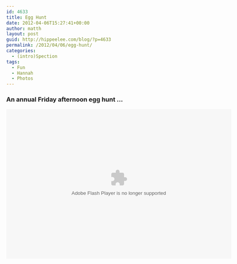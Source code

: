 ```yaml
---
id: 4633
title: Egg Hunt
date: 2012-04-06T15:27:41+00:00
author: matth
layout: post
guid: http://hippeelee.com/blog/?p=4633
permalink: /2012/04/06/egg-hunt/
categories:
  - (intro)Spection
tags:
  - Fun
  - Hannah
  - Photos
---
```

### An annual Friday afternoon egg hunt &#8230;

<embed type="application/x-shockwave-flash" src="https://picasaweb.google.com/s/c/bin/slideshow.swf" width="600" height="400" flashvars="host=picasaweb.google.com&#038;hl=en_US&#038;feat=flashalbum&#038;RGB=0x000000&#038;feed=https%3A%2F%2Fpicasaweb.google.com%2Fdata%2Ffeed%2Fapi%2Fuser%2F101172170251748203993%2Falbumid%2F5728401571712616497%3Falt%3Drss%26kind%3Dphoto%26hl%3Den_US" pluginspage="http://www.macromedia.com/go/getflashplayer">
</embed>